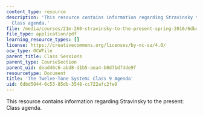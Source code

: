 ```yaml
---
content_type: resource
description: 'This resource contains information regarding Stravinsky to the present:
  Class agenda.'
file: /media/courses/21m-260-stravinsky-to-the-present-spring-2016/6dbd50446c5385db3548cc722afc2fe9_MIT21M_260S16_class09.pdf
file_type: application/pdf
learning_resource_types: []
license: https://creativecommons.org/licenses/by-nc-sa/4.0/
ocw_type: OCWFile
parent_title: Class Sessions
parent_type: CourseSection
parent_uid: dead46c6-abd8-d1b5-aea4-b0d71df4de9f
resourcetype: Document
title: 'The Twelve-Tone System: Class 9 Agenda'
uid: 6dbd5044-6c53-85db-3548-cc722afc2fe9
---
```

This resource contains information regarding Stravinsky to the present: Class agenda.